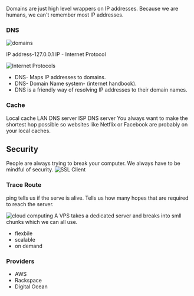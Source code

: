 Domains are just high level wrappers on IP addresses. Because we are humans, we can't remember most IP addresses.

### DNS

![domains](https://user-images.githubusercontent.com/15992276/58495926-3eb2d500-8168-11e9-88dc-416b8d8e23e6.JPG)

IP address-127.0.0.1 
IP - Internet Protocol

![Internet Protocols](https://user-images.githubusercontent.com/15992276/58495927-3eb2d500-8168-11e9-8c65-bd18452b9373.JPG)
- DNS- Maps IP addresses to domains.
- DNS- Domain Name system- (internet handbook). 
- DNS is a friendly way of resolving IP addresses to their domain names.
 
 ### Cache 
 Local cache
 LAN DNS server
 ISP DNS server
You always want to make the shortest hop possible so websites like Netflix or Facebook are probably on your local caches. 

## Security
People are always trying to break your computer. We always have to be mindful of security. 
![SSL Client](https://user-images.githubusercontent.com/15992276/58495928-3eb2d500-8168-11e9-8a8d-1dbe0d8813aa.JPG)

### Trace Route
ping tells us if the serve is alive.
Tells us how many hopes that are required to reach the server.


![cloud computing](https://user-images.githubusercontent.com/15992276/58499870-80477e00-8170-11e9-9077-fd5c54e57b4d.JPG)
A VPS takes a dedicated server and breaks into smll chunks which we can all use. 

- flexbile
- scalable
- on demand

### Providers
- AWS
- Rackspace
- Digital Ocean

